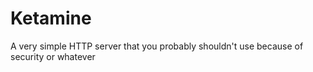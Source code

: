 # Ketamine
A very simple HTTP server that you probably shouldn't use because of security or whatever